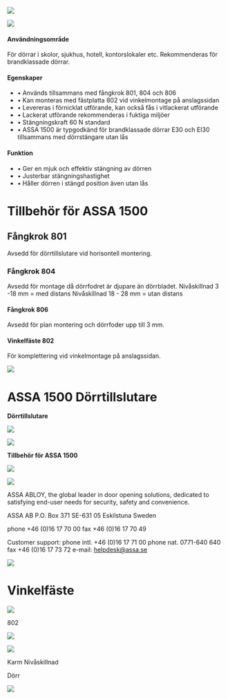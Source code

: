 ![](_page_0_Picture_0.jpeg)

![](_page_0_Picture_1.jpeg)

#### **Användningsområde**

För dörrar i skolor, sjukhus, hotell, kontorslokaler etc. Rekommenderas för brandklassade dörrar.

#### **Egenskaper**

- • Används tillsammans med fångkrok 801, 804 och 806
- • Kan monteras med fästplatta 802 vid vinkelmontage på anslagssidan
- • Levereras i förnicklat utförande, kan också fås i vitlackerat utförande
- • Lackerat utförande rekommenderas i fuktiga miljöer
- • Stängningskraft 60 N standard
- • ASSA 1500 är typgodkänd för brandklassade dörrar E30 och EI30 tillsammans med dörrstängare utan lås

#### **Funktion**

- • Ger en mjuk och effektiv stängning av dörren
- • Justerbar stängningshastighet
- • Håller dörren i stängd position även utan lås

# **Tillbehör för ASSA 1500**

## **Fångkrok 801**

Avsedd för dörrtillslutare vid horisontell montering.

### **Fångkrok 804**

Avsedd för montage då dörrfodret är djupare än dörrbladet. Nivåskillnad 3 -18 mm = med distans Nivåskillnad 18 - 28 mm = utan distans

#### **Fångkrok 806**

Avsedd för plan montering och dörrfoder upp till 3 mm.

#### **Vinkelfäste 802**

För komplettering vid vinkelmontage på anslagssidan.

![](_page_0_Picture_24.jpeg)

# ASSA 1500 Dörrtillslutare

**Dörrtillslutare** 

![](_page_1_Figure_2.jpeg)

![](_page_1_Figure_3.jpeg)

**Tillbehör för ASSA 1500**

![](_page_1_Picture_5.jpeg)

![](_page_1_Picture_6.jpeg)

ASSA ABLOY, the global leader in door opening solutions, dedicated to satisfying end-user needs for security, safety and convenience.

ASSA AB P.O. Box 371 SE-631 05 Eskilstuna Sweden

phone +46 (0)16 17 70 00 fax +46 (0)16 17 70 49

Customer support: phone intl. +46 (0)16 17 71 00 phone nat. 0771-640 640 fax +46 (0)16 17 73 72 e-mail: helpdesk@assa.se

![](_page_1_Picture_11.jpeg)

# **Vinkelfäste**

![](_page_1_Picture_14.jpeg)

802

![](_page_1_Picture_16.jpeg)

![](_page_1_Figure_18.jpeg)

Karm Nivåskillnad

Dörr

![](_page_1_Picture_20.jpeg)